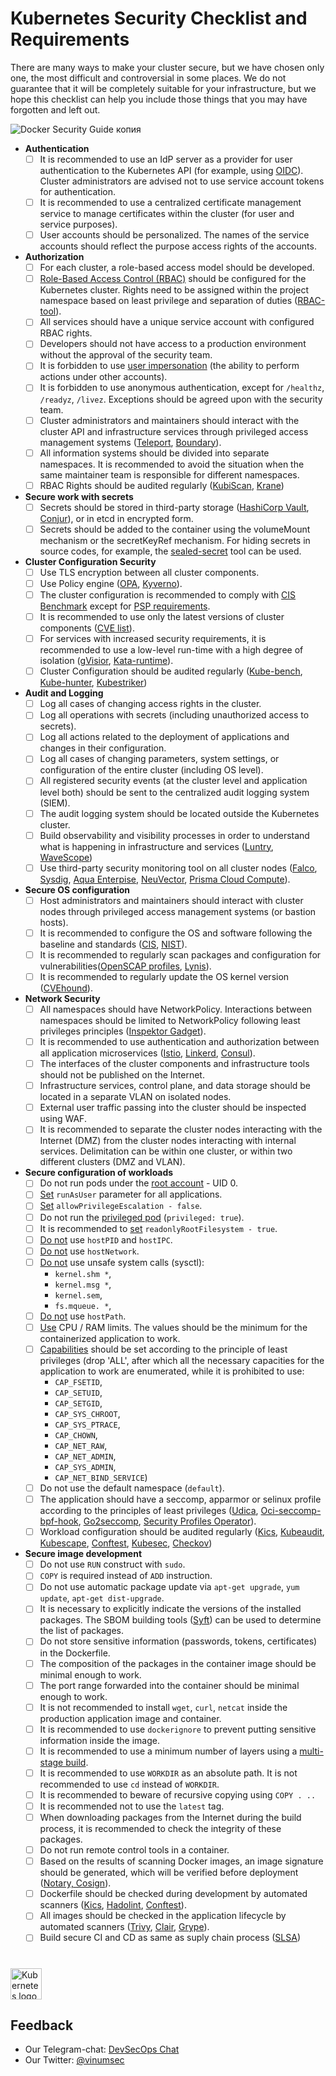 # Kubernetes Security Checklist and Requirements

There are many ways to make your cluster secure, but we have chosen only one, the most difficult and controversial in some places. We do not guarantee that it will be completely suitable for your infrastructure, but we hope this checklist can help you include those things that you may have forgotten and left out.


![Docker Security Guide копия](https://user-images.githubusercontent.com/34271513/136924844-1bb4d2c5-1f23-4c71-91b5-499e7f7f533d.png)

- **Authentication**
  - [ ] It is recommended to use an IdP server as a provider for user authentication to the Kubernetes API (for example, using [OIDC](https://kubernetes.io/docs/reference/access-authn-authz/authentication/#openid-connect-tokens)). Cluster administrators are advised not to use service account tokens for authentication.
  - [ ] It is recommended to use a centralized certificate management service to manage certificates within the cluster (for user and service purposes).
  - [ ] User accounts should be personalized. The names of the service accounts should reflect the purpose access rights of the accounts.
- **Authorization**
  - [ ] For each cluster, a role-based access model should be developed.
  - [ ] [Role-Based Access Control (RBAC)](https://kubernetes.io/docs/reference/access-authn-authz/rbac/) should be configured for the Kubernetes cluster. Rights need to be assigned within the project namespace based on least privilege and separation of duties ([RBAC-tool](https://github.com/alcideio/rbac-tool)).
  - [ ] All services should have a unique service account with configured RBAC rights.
  - [ ] Developers should not have access to a production environment without the approval of the security team.
  - [ ] It is forbidden to use [user impersonation](https://kubernetes.io/docs/reference/access-authn-authz/authentication/#user-impersonation) (the ability to perform actions under other accounts).
  - [ ] It is forbidden to use anonymous authentication, except for ```/healthz```, ```/readyz```, ```/livez```. Exceptions should be agreed upon with the security team.
  - [ ] Cluster administrators and maintainers should interact with the cluster API and infrastructure services through privileged access management systems  ([Teleport](https://goteleport.com/docs/kubernetes-access/introduction/), [Boundary](https://www.hashicorp.com/blog/gating-access-to-kubernetes-with-hashicorp-boundary)).
  - [ ] All information systems should be divided into separate namespaces. It is recommended to avoid the situation when the same maintainer team is responsible for different namespaces.
  - [ ] RBAC Rights should be audited regularly ([KubiScan](https://github.com/cyberark/KubiScan), [Krane](https://github.com/appvia/krane))
- **Secure work with secrets**
  - [ ] Secrets should be stored in third-party storage ([HashiCorp Vault](https://www.vaultproject.io/docs/platform/k8s), [Conjur](https://www.conjur.org/blog/securing-secrets-in-kubernetes/)), or in etcd in encrypted form.
  - [ ] Secrets should be added to the container using the volumeMount mechanism or the secretKeyRef mechanism. For hiding secrets in source codes, for example, the [sealed-secret](https://github.com/bitnami-labs/sealed-secrets) tool can be used.
- **Cluster Configuration Security**
  - [ ] Use TLS encryption between all cluster components.
  - [ ] Use Policy engine ([OPA](https://www.openpolicyagent.org/docs/v0.12.2/kubernetes-admission-control/), [Kyverno](https://kyverno.io/)).
  - [ ] The cluster configuration is recommended to comply with [CIS Benchmark](https://www.cisecurity.org/benchmark/kubernetes/) except for [PSP requirements](https://kubernetes.io/blog/2021/04/06/podsecuritypolicy-deprecation-past-present-and-future/).
  - [ ] It is recommended to use only the latest versions of cluster components ([CVE list](https://www.container-security.site/general_information/container_cve_list.html)).
  - [ ] For services with increased security requirements, it is recommended to use a low-level run-time with a high degree of isolation ([gVisior](https://gvisor.dev/docs/user_guide/quick_start/kubernetes/), [Kata-runtime](https://github.com/kata-containers/documentation/blob/master/how-to/run-kata-with-k8s.md)).
  - [ ] Cluster Configuration should be audited regularly ([Kube-bench](https://github.com/aquasecurity/kube-bench), [Kube-hunter](https://github.com/aquasecurity/kube-hunter), [Kubestriker](https://www.kubestriker.io/))
- **Audit and Logging**
  - [ ] Log all cases of changing access rights in the cluster.
  - [ ] Log all operations with secrets (including unauthorized access to secrets).
  - [ ] Log all actions related to the deployment of applications and changes in their configuration.
  - [ ] Log all cases of changing parameters, system settings, or configuration of the entire cluster (including OS level).
  - [ ] All registered security events (at the cluster level and  application level both) should be sent to the centralized audit logging system (SIEM).
  - [ ] The audit logging system should be located outside the Kubernetes cluster.
  - [ ] Build observability and visibility processes in order to understand what is happening in infrastructure and services ([Luntry](https://luntry.ru/), [WaveScope](https://github.com/weaveworks/scope))
  - [ ] Use third-party security monitoring tool on all cluster nodes ([Falco](https://falco.org/), [Sysdig](https://sysdig.com/), [Aqua Enterpise](https://www.aquasec.com/), [NeuVector](https://neuvector.com/), [Prisma Cloud Compute](https://www.paloaltonetworks.com/prisma/cloud)).
- **Secure OS configuration**
  - [ ] Host administrators and maintainers should interact with cluster nodes through privileged access management systems (or bastion hosts).
  - [ ] It is recommended to configure the OS and software following the baseline and standards ([CIS](https://www.cisecurity.org/cis-benchmarks/), [NIST](https://ncp.nist.gov/repository)).
  - [ ] It is recommended to regularly scan packages and configuration for vulnerabilities([OpenSCAP profiles](https://static.open-scap.org/), [Lynis](https://cisofy.com/lynis/)).
  - [ ] It is recommended to regularly update the OS kernel version ([CVEhound](https://github.com/evdenis/cvehound)).
- **Network Security**
  - [ ] All namespaces should have NetworkPolicy. Interactions between namespaces should be limited to NetworkPolicy following least privileges principles ([Inspektor Gadget](https://github.com/kinvolk/inspektor-gadget)).
  - [ ] It is recommended to use authentication and authorization between all application microservices ([Istio](https://platform9.com/blog/kubernetes-service-mesh-how-to-set-up-istio/), [Linkerd](https://platform9.com/blog/how-to-set-up-linkerd-as-a-service-mesh-for-platform9-managed-kubernetes/), [Consul](https://www.consul.io/docs/architecture)).
  - [ ] The interfaces of the cluster components and infrastructure tools should not be published on the Internet.
  - [ ] Infrastructure services, control plane, and data storage should be located in a separate VLAN on isolated nodes.
  - [ ] External user traffic passing into the cluster should be inspected using WAF.
  - [ ] It is recommended to separate the cluster nodes interacting with the Internet (DMZ) from the cluster nodes interacting with internal services. Delimitation can be within one cluster, or within two different clusters (DMZ and VLAN).
- **Secure configuration of workloads**
  - [ ] Do not run pods under the [root account](https://kubernetes.io/docs/tasks/configure-pod-container/security-context/) - UID 0.
  - [ ] [Set](https://kubernetes.io/docs/tasks/configure-pod-container/security-context/#set-the-security-context-for-a-pod) ```runAsUser``` parameter for all applications.
  - [ ] [Set](https://kubernetes.io/docs/tasks/configure-pod-container/security-context/) ```allowPrivilegeEscalation - false```.
  - [ ] Do not run the [privileged pod](https://kubernetes.io/docs/tasks/configure-pod-container/security-context/) (```privileged: true```).
  - [ ] It is recommended to [set](https://kubernetes.io/docs/tasks/configure-pod-container/security-context/) ```readonlyRootFilesystem - true```.
  - [ ] [Do not](https://kubernetes.io/docs/concepts/policy/pod-security-policy/#host-namespaces) use ```hostPID``` and ```hostIPC```.
  - [ ] [Do not](https://kubernetes.io/docs/concepts/policy/pod-security-policy/#host-namespaces) use ```hostNetwork```.
  - [ ] [Do not](https://kubernetes.io/docs/tasks/administer-cluster/sysctl-cluster/) use unsafe system calls (sysctl):
    - ```kernel.shm *```,
    - ```kernel.msg *```,
    - ```kernel.sem```,
    - ```fs.mqueue. *```,
  - [ ] [Do not](https://kubernetes.io/docs/concepts/policy/pod-security-policy/#volumes-and-file-systems) use ```hostPath```.
  - [ ] [Use](https://kubernetes.io/docs/concepts/configuration/manage-resources-containers/) CPU / RAM limits. The values should be the minimum for the containerized application to work.
  - [ ] [Capabilities](https://kubernetes.io/docs/tasks/configure-pod-container/security-context/) should be set according to the principle of least privileges (drop 'ALL', after which all the necessary capacities for the application to work are enumerated, while it is prohibited to use:
    - ```CAP_FSETID```,
    - ```CAP_SETUID```,
    - ```CAP_SETGID```,
    - ```CAP_SYS_CHROOT```,
    - ```CAP_SYS_PTRACE```,
    - ```CAP_CHOWN```,
    - ```CAP_NET_RAW```,
    - ```CAP_NET_ADMIN```,
    - ```CAP_SYS_ADMIN```,
    - ```CAP_NET_BIND_SERVICE```)
  - [ ] Do not use the default namespace (```default```).
  - [ ] The application should have a seccomp, apparmor or selinux profile according to the principles of least privileges ([Udica](https://github.com/containers/udica), [Oci-seccomp-bpf-hook](https://github.com/containers/oci-seccomp-bpf-hook), [Go2seccomp](https://github.com/xfernando/go2seccomp), [Security Profiles Operator](https://github.com/kubernetes-sigs/security-profiles-operator)).
  - [ ] Workload configuration should be audited regularly ([Kics](https://checkmarx.com/product/opensource/kics-open-source-infrastructure-as-code-project/),  [Kubeaudit](https://github.com/Shopify/kubeaudit), [Kubescape](https://github.com/armosec/kubescape), [Conftest](https://github.com/open-policy-agent/conftest),  [Kubesec](https://github.com/controlplaneio/kubesec), [Checkov](https://github.com/bridgecrewio/checkov))
- **Secure image development**
  - [ ] Do not use ```RUN``` construct with ```sudo```.
  - [ ] ```COPY``` is required instead of ```ADD``` instruction.
  - [ ] Do not use automatic package update via ```apt-get upgrade```, ```yum update```, ```apt-get dist-upgrade```.
  - [ ] It is necessary to explicitly indicate the versions of the installed packages. The SBOM building tools ([Syft](https://github.com/anchore/syft)) can be used to determine the list of packages.
  - [ ] Do not store sensitive information (passwords, tokens, certificates) in the Dockerfile.
  - [ ] The composition of the packages in the container image should be minimal enough to work.
  - [ ] The port range forwarded into the container should be minimal enough to work. 
  - [ ] It is not recommended to install ```wget```, ```curl```, ```netcat``` inside the production application image and container.
  - [ ] It is recommended to use ```dockerignore``` to prevent putting sensitive information inside the image.
  - [ ] It is recommended to use a minimum number of layers using a [multi-stage build](https://docs.docker.com/develop/develop-images/multistage-build/).
  - [ ] It is recommended to use ```WORKDIR``` as an absolute path. It is not recommended to use ```cd``` instead of ```WORKDIR```.
  - [ ] It is recommended to beware of recursive copying using ```COPY . ..```
  - [ ] It is recommended not to use the ```latest``` tag.
  - [ ] When downloading packages from the Internet during the build process, it is recommended to check the integrity of these packages.
  - [ ] Do not run remote control tools in a container.
  - [ ] Based on the results of scanning Docker images, an image signature should be generated, which will be verified before deployment ([Notary, Cosign](https://medium.com/sse-blog/verify-container-image-signatures-in-kubernetes-using-notary-or-cosign-or-both-c25d9e79ec45)).
  - [ ] Dockerfile should be checked during development by automated scanners ([Kics](https://checkmarx.com/product/opensource/kics-open-source-infrastructure-as-code-project/), [Hadolint](https://github.com/hadolint/hadolint), [Conftest](https://github.com/open-policy-agent/conftest)).
  - [ ] All images should be checked in the application lifecycle by automated scanners ([Trivy](https://github.com/aquasecurity/trivy), [Clair](https://github.com/quay/clair), [Grype](https://github.com/anchore/grype)). 
  - [ ] Build secure CI and CD as same as suply chain process ([SLSA](https://github.com/slsa-framework/slsa))

#
<a href="https://kubernetes.io/">
    <img src="https://upload.wikimedia.org/wikipedia/commons/thumb/8/83/Telegram_2019_Logo.svg/1200px-Telegram_2019_Logo.svg.png"
         alt="Kubernetes logo" title="Kubernetes" height="50" width="50" />
</a></br>

## Feedback
- Our Telegram-chat: [DevSecOps Chat](https://t.me/sec_devops_chat)
- Our Twitter: [@vinumsec](https://twitter.com/vinumsec)
